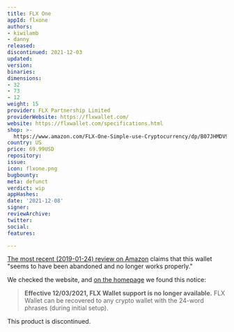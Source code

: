 ```yaml
---
title: FLX One
appId: flxone
authors:
- kiwilamb
- danny
released: 
discontinued: 2021-12-03
updated: 
version: 
binaries: 
dimensions:
- 32
- 73
- 12
weight: 15
provider: FLX Partnership Limited
providerWebsite: https://flxwallet.com/
website: https://flxwallet.com/specifications.html
shop: >-
  https://www.amazon.com/FLX-One-Simple-use-Cryptocurrency/dp/B07JHMDV9X/ref=sr_1_2?ie=UTF8&qid=1540514793&sr=8-2&keywords=flx+wallet
country: US
price: 69.99USD
repository: 
issue: 
icon: flxone.png
bugbounty: 
meta: defunct
verdict: wip
appHashes: 
date: '2021-12-08'
signer: 
reviewArchive: 
twitter: 
social: 
features: 

---
```


[The most recent (2019-01-24) review on Amazon](https://www.amazon.com/gp/customer-reviews/RLI3BEBASPDRJ/ref=cm_cr_srp_d_rvw_ttl?ie=UTF8&ASIN=B07JHMDV9X) claims that this wallet "seems to have been abandoned and no longer works properly."

We checked the website, and [on the homepage](https://flxwallet.com/index-en.html) we found this notice:

> **Effective 12/03/2021, FLX Wallet support is no longer available.** FLX Wallet can be recovered to any crypto wallet with the 24-word phrases (during initial setup).

This product is discontinued.
